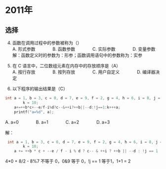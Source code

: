 # 2011年
## 选择
4. 函数在调用过程中的参数被称为（）<br/>
A. 形式参数　　　　B. 函数参数　　　　C. 实际参数　　　　D. 变量参数<br/>
解：函数定义时的参数为：形参；函数调用语句中的参数称为：实参<br/>


7. 在 C 语言中，二位数组元素在内存中的存放顺序是（A）<br/>
A. 按行存放　　　　B. 按列存放　　　　C. 用户自定义　　　　D. 编译器决定<br/>

9. 以下程序的输出结果是（C）<br/>
```c
int a = 1, b = 3, c = 0, d = 7, e = 9, f = 2, g = 4, h = 6, i = 8, j = 0,
        k = 10;
    a+=++b*c+--e/f-i%d?c--&++i?++b||--d:!j==1:k+++a;
    printf("a=%d", a);
```
A. a=0　　　　B. a=1　　　　C. a=2　　　　D. a=3<br/>

解：
```c
 int a = 1, b = 3, c = 0, d = 7, e = 9, f = 2, g = 4, h = 6, i = 8, j = 0,
        k = 10;
    a += ++b * c + --e / f - i % d ? c-- & ++i ? ++b || --d : !j == 1 : k++ + a;
```
4*0 + 8/2 - 8%7 不等于 0，0&9 等于 0，!j == 1 等于1，1+1 = 2 